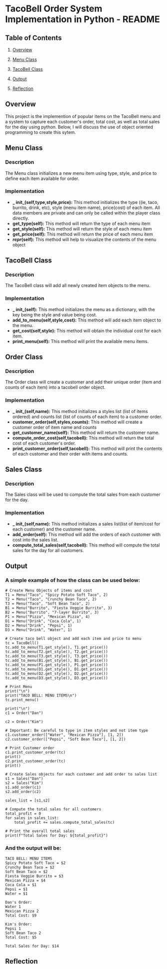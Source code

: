 
# TacoBell Order System Implementation in Python - README





## Table of Contents

1)  [Overview](https://github.com/KavyaKolavasi1/Mancala#overview)

2)  [Menu Class](https://github.com/KavyaKolavasi1/Mancala#player-class)

3)  [TacoBell Class](https://github.com/KavyaKolavasi1/Mancala#mancala-class)

4) [Output](https://github.com/KavyaKolavasi1/Mancala#output)

4) [Reflection](https://github.com/KavyaKolavasi1/Mancala#reflection)


## Overview
This project is the implemention of popular items on the TacoBell menu and a system to capture each customer's order, total cost, as well as total sales for the day using python. Below, I will discuss the use of object oriented programming to create this sytem.


## Menu Class
### Description
The Menu class initializes a new menu item using type, style, and price to define each item available for order.
### Implementation
*  **_ init_(self,type,style,price):** This method initializes the type ((ie, taco, burrito, drink, etc), style (menu item name), price(cost) of each item. All data members are private and can only be called within the player class directly.
* **get_type(self):** This method will return the type of each menu item
* **get_style(self):** This method will return the style of each menu item
* **get_price(self):** This method will return the price of each menu item
* **_repr_(self):** This method will help to visualize the contents of the menu object


## TacoBell Class
### Description
The TacoBell class will add all newly created item objects to the menu.
### Implementation
* **_ init_(self):** This method initializes the menu as a dictionary, with the key being the style and value being cost.
* **add_to_menu(self,style,cost):** This method will add each item object to the menu.
* **get_cost(self,style):** This method will obtain the individual cost for each item.
* **print_menu(self):** This method will print the available menu items.



## Order Class
### Description
The Order class will create a customer and add their unique order (item and counts of each item) into a tacobell order object.
### Implementation
* **_ init_(self,name):** This method initializes a styles list (list of items ordered) and counts list (list of counts of each item) to a customer order. 
* **customer_order(self,styles,counts):** This method will create a customer order of item name and counts
* **get_customer_name(self):** This method will return the customer name.
* **compute_order_cost(self,tacobell):** This method will return the total cost of each customer's order.
* **print_customer_order(self,tacobell):** This method will print the contents of each customer and their order with items and counts.


## Sales Class
### Description
The Sales class will be used to compute the total sales from each customer for the day.
### Implementation
* **_ init_(self,name):** This method initializes a sales list(list of item/cost for each customer) and the customer name.
* **add_order(self):** This method will add the orders of each customer with cost into the sales list.
* **compute_total_sales(self,tacobell):** This method will compute the total sales for the day for all customers.



## Output

### A simple example of how the class can be used below:

    # Create Menu Objects of items and cost
    T1 = Menu("Taco", "Spicy Potato Soft Taco", 2)
    T2 = Menu("Taco", "Crunchy Bean Taco", 2)
    T3 = Menu("Taco", "Soft Bean Taco", 2)
    B1 = Menu("Burrito", "Fiesta Veggie Burrito", 3)
    B2 = Menu("Burrito", "7-layer Burrito", 3)
    P1 = Menu("Pizza", "Mexican Pizza", 4)
    D1 = Menu("Drink", "Coca Cola", 1)
    D2 = Menu("Drink", "Pepsi", 1)
    D3 = Menu("Drink", "Water", 1)

    # Create taco bell object and add each item and price to menu
    tc = TacoBell()
    tc.add_to_menu(T1.get_style(), T1.get_price())
    tc.add_to_menu(T2.get_style(), T2.get_price())
    tc.add_to_menu(T3.get_style(), T3.get_price())
    tc.add_to_menu(B1.get_style(), B1.get_price())
    tc.add_to_menu(P1.get_style(), P1.get_price())
    tc.add_to_menu(D1.get_style(), D1.get_price())
    tc.add_to_menu(D2.get_style(), D2.get_price())
    tc.add_to_menu(D3.get_style(), D3.get_price())

    # Print Menu
    print("\n")
    print("TACO BELL: MENU ITEMS\n")
    tc.print_menu()

    print("\n")
    c1 = Order("Dan")

    c2 = Order("Kim")

    # Important: Be careful to type in item styles and not item type
    c1.customer_order(["Water", "Mexican Pizza"], [1, 2])
    c2.customer_order(["Pepsi", "Soft Bean Taco"], [1, 2])

    # Print Customer order
    c1.print_customer_order(tc)
    print()
    c2.print_customer_order(tc)
    print()

    # Create Sales objects for each customer and add order to sales list
    s1 = Sales("Dan")
    s2 = Sales("Kim")
    s1.add_order(c1)
    s2.add_order(c2)

    sales_list = [s1,s2]

    # Compute the total sales for all customers
    total_profit = 0
    for sales in sales_list:
        total_profit += sales.compute_total_sales(tc)

    # Print the overall total sales
    print(f"Total Sales for Day: ${total_profit}")



### And the output will be:
    TACO BELL: MENU ITEMS
    Spicy Potato Soft Taco = $2
    Crunchy Bean Taco = $2
    Soft Bean Taco = $2
    Fiesta Veggie Burrito = $3
    Mexican Pizza = $4
    Coca Cola = $1
    Pepsi = $1
    Water = $1

    Dan's Order:
    Water 1
    Mexican Pizza 2
    Total Cost: $9

    Kim's Order:
    Pepsi 1
    Soft Bean Taco 2
    Total Cost: $5

    Total Sales for Day: $14

## Reflection


